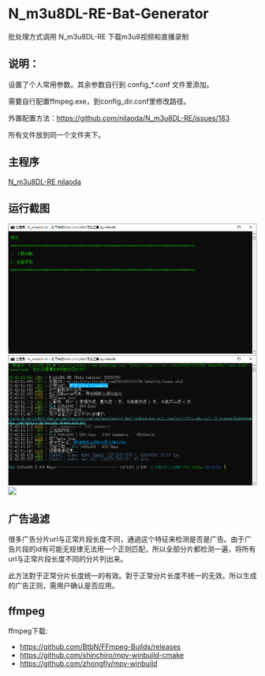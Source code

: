 # N_m3u8DL-RE-Bat-Generator
批处理方式调用 N_m3u8DL-RE 下载m3u8视频和直播录制

## 说明：

设置了个人常用参数。其余参数自行到 config_*.conf 文件里添加。

需要自行配置ffmpeg.exe，到config_dir.conf里修改路径。

外置配置方法：https://github.com/nilaoda/N_m3u8DL-RE/issues/183

所有文件放到同一个文件夹下。

## 主程序
[N_m3u8DL-RE nilaoda](https://github.com/nilaoda/N_m3u8DL-RE)

## 运行截图
<img width="650" src="img/1.png">

<img width="650" src="img/2.png">

<img width="650" src="img/3.png">

## 广告過滤

很多广告分片url与正常片段长度不同，通過这个特征来检测是否是广告。由于广告片段的id有可能无规律无法用一个正则匹配，所以全部分片都检测一遍，将所有url与正常片段长度不同的分片列出来。

此方法對于正常分片长度统一的有效。對于正常分片长度不统一的无效。所以生成的广告正则，需用户确认是否应用。

## ffmpeg

ffmpeg下载:
 - https://github.com/BtbN/FFmpeg-Builds/releases
 - https://github.com/shinchiro/mpv-winbuild-cmake
 - https://github.com/zhongfly/mpv-winbuild
